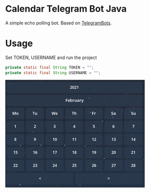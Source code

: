 # Calendar Telegram Bot Java
A simple echo polling bot. Based on [TelegramBots](https://github.com/rubenlagus/TelegramBots).

# Usage
Set TOKEN, USERNAME and run the project

```java
private static final String TOKEN = "";
private static final String USERNAME = "";
```

![alt-текст](https://github.com/Alexandr-Medvedev/CalendarBot/blob/main/images/Example.jpg "Example")
